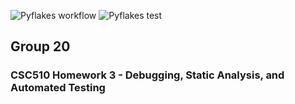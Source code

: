![Pyflakes workflow](https://img.shields.io/github/actions/workflow/status/SE-Group20/git-homework3/pyflakes.yml?label=Pyflakes)
![Pyflakes test](https://img.shields.io/github/actions/workflow/status/SE-Group20/git-homework3/github/workflows/test.yml?label=pyflakes%20test)


## Group 20

### CSC510 Homework 3 - Debugging, Static Analysis, and Automated Testing
